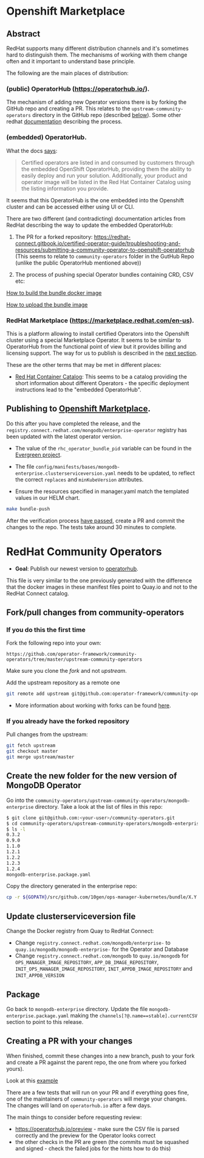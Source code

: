 # Openshift Marketplace

## Abstract

RedHat supports many different distribution channels and it's sometimes hard to
distinguish them. The mechanisms of working with them change often and it
important to understand base principle.

The following are the main places of distribution:

### (public) OperatorHub (https://operatorhub.io/).
The mechanism of adding new Operator versions there is by forking the GitHub
repo and creating a PR. This relates to the `upstream-community-operators`
directory in the GitHub repo (described [below](#community)). Some other redhat
[documentation](https://redhat-connect.gitbook.io/certified-operator-guide/troubleshooting-and-resources/submitting-a-community-operator-to-operatorhub.io#submission-process-overview)
describing the process.

### (embedded) OperatorHub.

What the docs
[says](https://redhat-connect.gitbook.io/partner-guide-for-red-hat-openshift-and-container/certify-your-operator/certify-your-operator-bundle-image):

> Certified operators are listed in and consumed by customers through the
> embedded OpenShift OperatorHub, providing them the ability to easily deploy
> and run your solution. Additionally, your product and operator image will be
> listed in the Red Hat Container Catalog using the listing information you
> provide.‌

It seems that this OperatorHub is the one embedded into the Openshift cluster
and can be accessed either using UI or CLI.

There are two different (and contradicting) documentation articles from RedHat
describing the way to update the embedded OperatorHub:

1. The PR for a forked repository:
https://redhat-connect.gitbook.io/certified-operator-guide/troubleshooting-and-resources/submitting-a-community-operator-to-openshift-operatorhub
(This seems to relate to `community-operators` folder in the GutHub Repo (unlike
the public OperatorHub mentioned above))

2. The process of pushing special Operator bundles containing CRD, CSV etc:

[How to build the bundle docker image](https://redhat-connect.gitbook.io/certified-operator-guide/ocp-deployment/operator-metadata/creating-the-metadata-bundle)

[How to upload the bundle image](https://redhat-connect.gitbook.io/partner-guide-for-red-hat-openshift-and-container/certify-your-operator/certify-your-operator-bundle-image/uploading-your-operator-bundle-image)


### RedHat Marketplace (https://marketplace.redhat.com/en-us).

This is a platform allowing to install certified Operators into the Openshift
cluster using a special Marketplace Operator. It seems to be similar to
OperatorHub from the functional point of view but it provides billing and
licensing support. The way for us to publish is described in the [next
section](#marketplace).

These are the other terms that may be met in different places:

* [Red Hat Container Catalog](https://catalog.redhat.com/): This seems to be a
  catalog providing the short information about different Operators - the
  specific deployment instructions lead to the "embedded OperatorHub".

## <a name="marketplace"></a> Publishing to [Openshift Marketplace](https://marketplace.redhat.com/en-us).

Do this after you have completed the release, and the
`registry.connect.redhat.com/mongodb/enterprise-operator` registry has been
updated with the latest operator version.

* The value of the `rhc_operator_bundle_pid` variable can be found
  in the [Evergreen
  project](https://evergreen.mongodb.com/projects##ops-manager-kubernetes).
  
* The file
  `config/manifests/bases/mongodb-enterprise.clusterserviceversion.yaml` needs
  to be updated, to reflect the correct `replaces` and `minKubeVersion`
  attributes.

* Ensure the resources specified in manager.yaml match the templated values in our HELM chart.

```bash
make bundle-push
```

After the verification process [have
passed](https://connect.redhat.com/project/5894371/images), create a PR and
commit the changes to the repo. The tests take around 30 minutes to complete.


# <a name="community"></a> RedHat Community Operators

* **Goal**: Publish our newest version to [operatorhub](https://operatorhub.io).

This file is very similar to the one previously generated
with the difference that the docker images in these manifest files
point to Quay.io and not to the RedHat Connect catalog.


## Fork/pull changes from community-operators
### If you do this the first time
Fork the following repo into your own:

    https://github.com/operator-framework/community-operators/tree/master/upstream-community-operators

Make sure you clone the *fork* and not *upstream*.

Add the upstream repository as a remote one

```bash
git remote add upstream git@github.com:operator-framework/community-operators.git
```

* More information about working with forks can be found
[here](https://help.github.com/en/articles/fork-a-repo).

### If you already have the forked repository
Pull changes from the upstream:

```bash
git fetch upstream
git checkout master
git merge upstream/master
```

## Create the new folder for the new version of MongoDB Operator

Go into the
`community-operators/upstream-community-operators/mongodb-enterprise`
directory. Take a look at the list of files in this repo:

``` bash
$ git clone git@github.com:<your-user>/community-operators.git
$ cd community-operators/upstream-community-operators/mongodb-enterprise
$ ls -l
0.3.2
0.9.0
1.1.0
1.2.1
1.2.2
1.2.3
1.2.4
mongodb-enterprise.package.yaml
```

Copy the directory generated in the enterprise repo:

``` bash
cp -r ${GOPATH}/src/github.com/10gen/ops-manager-kubernetes/bundle/X.Y.Z .
```


## Update clusterserviceversion file

Change the Docker registry from Quay to RedHat Connect:

* Change `registry.connect.redhat.com/mongodb/enterprise-` to
  `quay.io/mongodb/mongodb-enterprise-` for the Operator and Database
* Change `registry.connect.redhat.com/mongodb` to `quay.io/mongodb` for
`OPS_MANAGER_IMAGE_REPOSITORY`, `APP_DB_IMAGE_REPOSITORY`,
`INIT_OPS_MANAGER_IMAGE_REPOSITORY`, `INIT_APPDB_IMAGE_REPOSITORY` and
`INIT_APPDB_VERSION`

## Package

Go back to `mongodb-enterprise` directory. Update the file
`mongodb-enterprise.package.yaml` making the
`channels[?@.name==stable].currentCSV` section to point to this release.

## Creating a PR with your changes

When finished, commit these changes into a new branch, push to your
fork and create a PR against the parent repo, the one from where you forked yours).

Look at this [example](https://github.com/operator-framework/community-operators/pull/540)

There are a few tests that will run on your PR and if everything goes
fine, one of the maintainers of `community-operators` will merge your
changes. The changes will land on `operatorhub.io` after a few days.

The main things to consider before requesting review:

* https://operatorhub.io/preview - make sure the CSV file is parsed correctly
  and the preview for the Operator looks correct
* the other checks in the PR are green (the commits must be squashed and
  signed - check the failed jobs for the hints how to do this)
